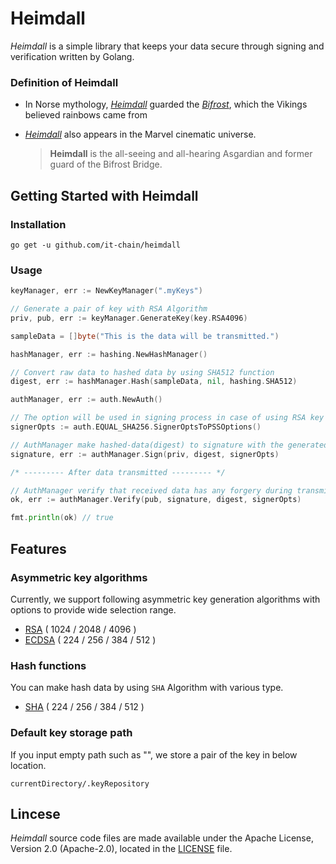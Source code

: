 # Heimdall

*Heimdall* is a simple library that keeps your data secure through signing and verification written by Golang.

### Definition of Heimdall

- In Norse mythology, *[Heimdall](https://en.wikipedia.org/wiki/Heimdallr)* guarded the [*Bifrost*](https://en.wikipedia.org/wiki/Bifröst), which the Vikings believed rainbows came from

- *[Heimdall](http://marvelcinematicuniverse.wikia.com/wiki/Heimdall)* also appears in the Marvel cinematic universe.

  > **Heimdall** is the all-seeing and all-hearing Asgardian and former guard of the Bifrost Bridge.



## Getting Started with Heimdall

### Installation

```
go get -u github.com/it-chain/heimdall
```

### Usage

```Go
keyManager, err := NewKeyManager(".myKeys")

// Generate a pair of key with RSA Algorithm
priv, pub, err := keyManager.GenerateKey(key.RSA4096)

sampleData = []byte("This is the data will be transmitted.")

hashManager, err := hashing.NewHashManager()

// Convert raw data to hashed data by using SHA512 function
digest, err := hashManager.Hash(sampleData, nil, hashing.SHA512)

authManager, err := auth.NewAuth()

// The option will be used in signing process in case of using RSA key
signerOpts := auth.EQUAL_SHA256.SignerOptsToPSSOptions()

// AuthManager make hashed-data(digest) to signature with the generated private key
signature, err := authManager.Sign(priv, digest, signerOpts)

/* --------- After data transmitted --------- */

// AuthManager verify that received data has any forgery during transmitting process
ok, err := authManager.Verify(pub, signature, digest, signerOpts)

fmt.println(ok) // true
```

## Features 

### Asymmetric key algorithms

Currently, we support following asymmetric key generation algorithms with options to provide wide selection range.
- [RSA](https://en.wikipedia.org/wiki/RSA) ( 1024 / 2048 / 4096 )
- [ECDSA](https://en.wikipedia.org/wiki/ECDSA) ( 224 / 256 / 384 / 512 )

### Hash functions

You can make hash data by using `SHA` Algorithm with various type.

- [SHA](https://en.wikipedia.org/wiki/Secure_Hash_Algorithms) ( 224 / 256 / 384 / 512 )

### Default key storage path
If you input empty path such as "", we store a pair of the key in below location.

```
currentDirectory/.keyRepository
```

## Lincese

*Heimdall* source code files are made available under the Apache License, Version 2.0 (Apache-2.0), located in the [LICENSE](LICENSE) file.

